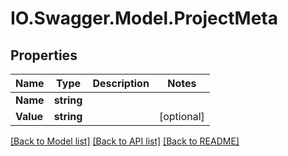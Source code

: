 # IO.Swagger.Model.ProjectMeta
## Properties

Name | Type | Description | Notes
------------ | ------------- | ------------- | -------------
**Name** | **string** |  | 
**Value** | **string** |  | [optional] 

[[Back to Model list]](../README.md#documentation-for-models) [[Back to API list]](../README.md#documentation-for-api-endpoints) [[Back to README]](../README.md)

